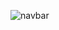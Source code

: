 ![navbar](https://github.com/Siddiquiweb/Navbar-Hero-Section/assets/157453608/208c55b9-a1a1-4f46-9ff8-d049d66e2bb8)
